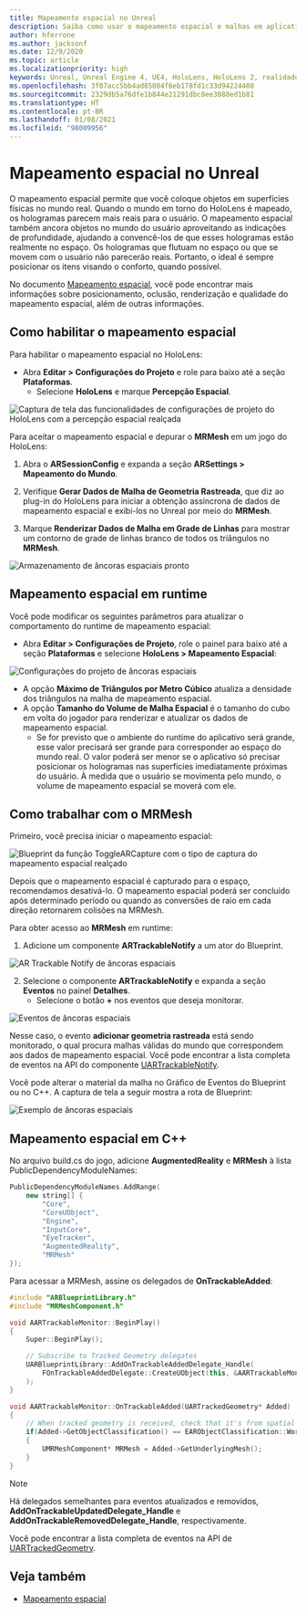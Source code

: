 ```yaml
---
title: Mapeamento espacial no Unreal
description: Saiba como usar o mapeamento espacial e malhas em aplicativos de realidade misturada do Unreal para dispositivos HoloLens.
author: hferrone
ms.author: jacksonf
ms.date: 12/9/2020
ms.topic: article
ms.localizationpriority: high
keywords: Unreal, Unreal Engine 4, UE4, HoloLens, HoloLens 2, realidade misturada, desenvolvimento, recursos, documentação, guias, hologramas, mapeamento espacial, headset de realidade misturada, headset do windows mixed reality, headset de realidade virtual
ms.openlocfilehash: 3f07acc5bb4ad85084f6eb178fd1c33d94224408
ms.sourcegitcommit: 2329db5a76dfe1b844e21291dbc8ee3888ed1b81
ms.translationtype: HT
ms.contentlocale: pt-BR
ms.lasthandoff: 01/08/2021
ms.locfileid: "98009956"
---
```

# <a name="spatial-mapping-in-unreal"></a>Mapeamento espacial no Unreal

O mapeamento espacial permite que você coloque objetos em superfícies físicas no mundo real. Quando o mundo em torno do HoloLens é mapeado, os hologramas parecem mais reais para o usuário. O mapeamento espacial também ancora objetos no mundo do usuário aproveitando as indicações de profundidade, ajudando a convencê-los de que esses hologramas estão realmente no espaço. Os hologramas que flutuam no espaço ou que se movem com o usuário não parecerão reais. Portanto, o ideal é sempre posicionar os itens visando o conforto, quando possível.

No documento [Mapeamento espacial](../../design/spatial-mapping.md), você pode encontrar mais informações sobre posicionamento, oclusão, renderização e qualidade do mapeamento espacial, além de outras informações.

## <a name="enabling-spatial-mapping"></a>Como habilitar o mapeamento espacial

Para habilitar o mapeamento espacial no HoloLens:
- Abra **Editar > Configurações do Projeto** e role para baixo até a seção **Plataformas**.    
    + Selecione **HoloLens** e marque **Percepção Espacial**.

![Captura de tela das funcionalidades de configurações de projeto do HoloLens com a percepção espacial realçada](images/unreal-spatial-mapping-img-01.png)

Para aceitar o mapeamento espacial e depurar o **MRMesh** em um jogo do HoloLens:
1. Abra o **ARSessionConfig** e expanda a seção **ARSettings > Mapeamento do Mundo**. 

2. Verifique **Gerar Dados de Malha de Geometria Rastreada**, que diz ao plug-in do HoloLens para iniciar a obtenção assíncrona de dados de mapeamento espacial e exibi-los no Unreal por meio do **MRMesh**. 
3. Marque **Renderizar Dados de Malha em Grade de Linhas** para mostrar um contorno de grade de linhas branco de todos os triângulos no **MRMesh**. 

![Armazenamento de âncoras espaciais pronto](images/unreal-spatialmapping-arsettings.PNG)


## <a name="spatial-mapping-at-runtime"></a>Mapeamento espacial em runtime
Você pode modificar os seguintes parâmetros para atualizar o comportamento do runtime de mapeamento espacial:

- Abra **Editar > Configurações de Projeto**, role o painel para baixo até a seção **Plataformas** e selecione **HoloLens > Mapeamento Espacial**: 

![Configurações do projeto de âncoras espaciais](images/unreal-spatialmapping-projectsettings.PNG)

- A opção **Máximo de Triângulos por Metro Cúbico** atualiza a densidade dos triângulos na malha de mapeamento espacial.  
- A opção **Tamanho do Volume de Malha Espacial** é o tamanho do cubo em volta do jogador para renderizar e atualizar os dados de mapeamento espacial.  
    + Se for previsto que o ambiente do runtime do aplicativo será grande, esse valor precisará ser grande para corresponder ao espaço do mundo real. O valor poderá ser menor se o aplicativo só precisar posicionar os hologramas nas superfícies imediatamente próximas do usuário. À medida que o usuário se movimenta pelo mundo, o volume de mapeamento espacial se moverá com ele. 

## <a name="working-with-mrmesh"></a>Como trabalhar com o MRMesh

Primeiro, você precisa iniciar o mapeamento espacial:

![Blueprint da função ToggleARCapture com o tipo de captura do mapeamento espacial realçado](images/unreal-spatial-mapping-img-02.png)

Depois que o mapeamento espacial é capturado para o espaço, recomendamos desativá-lo.  O mapeamento espacial poderá ser concluído após determinado período ou quando as conversões de raio em cada direção retornarem colisões na MRMesh.

Para obter acesso ao **MRMesh** em runtime:
1. Adicione um componente **ARTrackableNotify** a um ator do Blueprint. 

![AR Trackable Notify de âncoras espaciais](images/unreal-spatialmapping-artrackablenotify.PNG)

2. Selecione o componente **ARTrackableNotify** e expanda a seção **Eventos** no painel **Detalhes**. 
    - Selecione o botão **+** nos eventos que deseja monitorar. 

![Eventos de âncoras espaciais](images/unreal-spatialmapping-events.PNG)

Nesse caso, o evento **adicionar geometria rastreada** está sendo monitorado, o qual procura malhas válidas do mundo que correspondem aos dados de mapeamento espacial. Você pode encontrar a lista completa de eventos na API do componente [UARTrackableNotify](https://docs.unrealengine.com/API/Runtime/AugmentedReality/UARTrackableNotifyComponent/index.html). 

Você pode alterar o material da malha no Gráfico de Eventos do Blueprint ou no C++. A captura de tela a seguir mostra a rota de Blueprint: 

![Exemplo de âncoras espaciais](images/unreal-spatialmapping-example.PNG)

## <a name="spatial-mapping-in-c"></a>Mapeamento espacial em C++

No arquivo build.cs do jogo, adicione **AugmentedReality** e **MRMesh** à lista PublicDependencyModuleNames:

```cpp
PublicDependencyModuleNames.AddRange(
    new string[] {
        "Core",
        "CoreUObject",
        "Engine",
        "InputCore",    
        "EyeTracker",
        "AugmentedReality",
        "MRMesh"
});
```

Para acessar a MRMesh, assine os delegados de **OnTrackableAdded**:

```cpp
#include "ARBlueprintLibrary.h"
#include "MRMeshComponent.h"

void AARTrackableMonitor::BeginPlay()
{
    Super::BeginPlay();

    // Subscribe to Tracked Geometry delegates
    UARBlueprintLibrary::AddOnTrackableAddedDelegate_Handle(
        FOnTrackableAddedDelegate::CreateUObject(this, &AARTrackableMonitor::OnTrackableAdded)
    );
}

void AARTrackableMonitor::OnTrackableAdded(UARTrackedGeometry* Added)
{
    // When tracked geometry is received, check that it's from spatial mapping
    if(Added->GetObjectClassification() == EARObjectClassification::World)
    {
        UMRMeshComponent* MRMesh = Added->GetUnderlyingMesh();
    }
}
```

> [!NOTE]
> Há delegados semelhantes para eventos atualizados e removidos, **AddOnTrackableUpdatedDelegate_Handle** e **AddOnTrackableRemovedDelegate_Handle**, respectivamente.
>
> Você pode encontrar a lista completa de eventos na API de [UARTrackedGeometry](https://docs.unrealengine.com/API/Runtime/AugmentedReality/UARTrackedGeometry/index.html).

## <a name="see-also"></a>Veja também
* [Mapeamento espacial](../../design/spatial-mapping.md)
